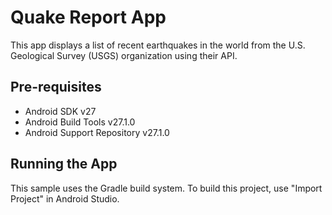 Quake Report App
=====================================================

This app displays a list of recent earthquakes in the world
from the U.S. Geological Survey (USGS) organization using their API.


Pre-requisites
--------------

- Android SDK v27
- Android Build Tools v27.1.0
- Android Support Repository v27.1.0

Running the App
---------------

This sample uses the Gradle build system. To build this project, use "Import Project" in Android Studio.




